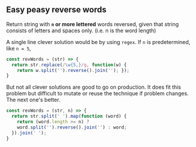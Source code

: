 ## Easy peasy reverse words

Return string with **`n` or more lettered** words reversed, given that string consists of letters and spaces only. (i.e. n is the word length) 

A single line clever solution would be by using `regex`.
If `n` is predetermined, like `n = 5`, 
```js
const revWords = (str) => {
  return str.replace(/\w{5,}/g, function(w) { 
    return w.split('').reverse().join(''); });
}
```

But not all clever solutions are good to go on production. It does fit this problem but difficult to mutate or reuse the technique if problem changes. The next one's better.

```js
const revWords = (str, n) => {
  return str.split(' ').map(function (word) {
    return (word.length >= n) ? 
    word.split('').reverse().join('') : word;
  }).join(' ');
}
```